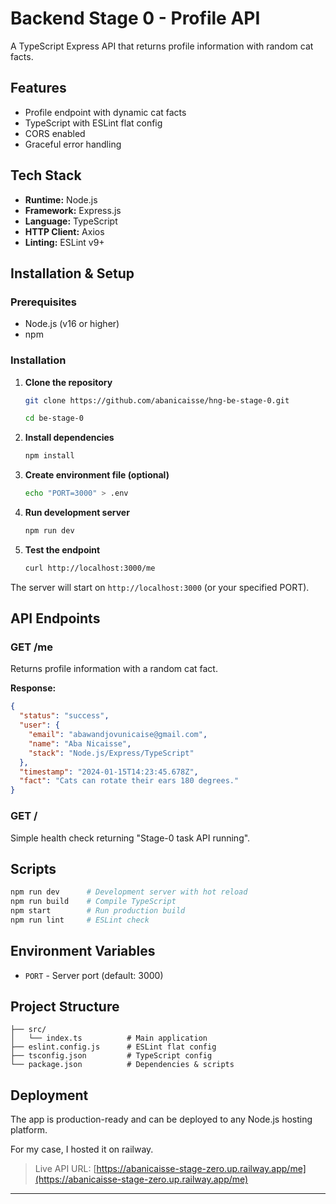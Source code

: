 # Backend Stage 0 - Profile API

A TypeScript Express API that returns profile information with random cat facts.

## Features

- Profile endpoint with dynamic cat facts
- TypeScript with ESLint flat config
- CORS enabled
- Graceful error handling

## Tech Stack

- **Runtime:** Node.js
- **Framework:** Express.js
- **Language:** TypeScript
- **HTTP Client:** Axios
- **Linting:** ESLint v9+

## Installation & Setup

### Prerequisites

- Node.js (v16 or higher)
- npm

### Installation

1. **Clone the repository**

   ```bash
   git clone https://github.com/abanicaisse/hng-be-stage-0.git

   cd be-stage-0
   ```

2. **Install dependencies**

   ```bash
   npm install
   ```

3. **Create environment file (optional)**

   ```bash
   echo "PORT=3000" > .env
   ```

4. **Run development server**

   ```bash
   npm run dev
   ```

5. **Test the endpoint**

   ```bash
   curl http://localhost:3000/me
   ```

The server will start on `http://localhost:3000` (or your specified PORT).

## API Endpoints

### GET /me

Returns profile information with a random cat fact.

**Response:**

```json
{
  "status": "success",
  "user": {
    "email": "abawandjovunicaise@gmail.com",
    "name": "Aba Nicaisse",
    "stack": "Node.js/Express/TypeScript"
  },
  "timestamp": "2024-01-15T14:23:45.678Z",
  "fact": "Cats can rotate their ears 180 degrees."
}
```

### GET /

Simple health check returning "Stage-0 task API running".

## Scripts

```bash
npm run dev      # Development server with hot reload
npm run build    # Compile TypeScript
npm start        # Run production build
npm run lint     # ESLint check
```

## Environment Variables

- `PORT` - Server port (default: 3000)

## Project Structure

```
├── src/
│   └── index.ts          # Main application
├── eslint.config.js      # ESLint flat config
├── tsconfig.json         # TypeScript config
└── package.json          # Dependencies & scripts
```

## Deployment

The app is production-ready and can be deployed to any Node.js hosting platform.

For my case, I hosted it on railway.

> Live API URL: [https://abanicaisse-stage-zero.up.railway.app/me](https://abanicaisse-stage-zero.up.railway.app/me)

---
